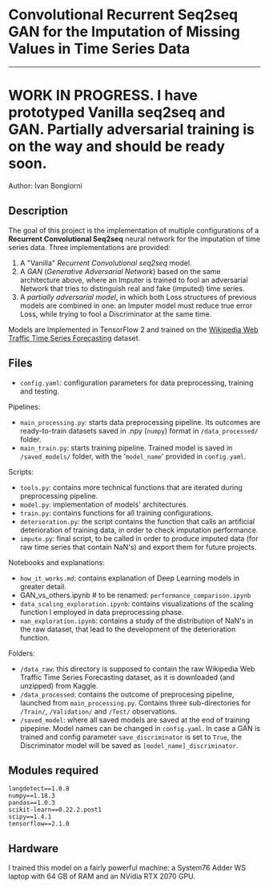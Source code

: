 # Convolutional Recurrent Seq2seq GAN for the Imputation of Missing Values in Time Series Data

----

# WORK IN PROGRESS. I have prototyped Vanilla seq2seq and GAN. Partially adversarial training is on the way and should be ready soon.

Author: Ivan Bongiorni


## Description

The goal of this project is the implementation of multiple configurations of a **Recurrent Convolutional Seq2seq** neural network for the imputation of time series data. Three implementations are provided:

1. A "Vanilla" *Recurrent Convolutional seq2seq* model.
2. A *GAN* (*Generative Adversarial Network*) based on the same architecture above, where an Imputer is trained to fool an adversarial Network that tries to distinguish real and fake (imputed) time series.
3. A *partially adversarial model*, in which both Loss structures of previous models are combined in one: an Imputer model must reduce true error Loss, while trying to fool a Discriminator at the same time.

Models are Implemented in TensorFlow 2 and trained on the [Wikipedia Web Traffic Time Series Forecasting](https://www.kaggle.com/c/web-traffic-time-series-forecasting) dataset.


## Files
- `config.yaml`: configuration parameters for data preprocessing, training and testing.

Pipelines:
- `main_processing.py`: starts data preprocessing pipeline. Its outcomes are ready-to-train datasets saved in .npy (`numpy`) format in `/data_processed/` folder.
- `main_train.py`: starts training pipeline. Trained model is saved in `/saved_models/` folder, with the '`model_name`' provided in `config.yaml`.

Scripts:
- `tools.py`: contains more technical functions that are iterated during preprocessing pipeline.
- `model.py`: implementation of models' architectures.
- `train.py`: contains functions for all training configurations.
- `deterioration.py`: the script contains the function that calls an artificial deterioration of training data, in order to check imputation performance.
- `impute.py`: final script, to be called in order to produce imputed data (for raw time series that contain NaN's) and export them for future projects.

Notebooks and explanations:
- `how_it_works.md`: contains explanation of Deep Learning models in greater detail.
- GAN_vs_others.ipynb  # to be renamed: `performance_comparison.ipynb`
- `data_scaling_exploration.ipynb`: contains visualizations of the scaling function I employed in data preprocessing phase.
- `nan_exploration.ipynb`: contains a study of the distribution of NaN's in the raw dataset, that lead to the development of the deterioration function.

Folders:
- `/data_raw`: this directory is supposed to contain the raw Wikipedia Web Traffic Time Series Forecasting dataset, as it is downloaded (and unzipped) from Kaggle.
- `/data_processed`: contains the outcome of preprocesing pipeline, launched from `main_processing.py`. Contains three sub-directories for `/Train/`, `/Validation/` and `/Test/` observations.
- `/saved_model`: where all saved models are saved at the end of training pipepine. Model names can be changed in `config.yaml`. In case a GAN is trained and config parameter `save_discriminator` is set to `True`, the Discriminator model will be saved as `[model_name]_discriminator`.


## Modules required

```
langdetect==1.0.8
numpy==1.18.3
pandas==1.0.3
scikit-learn==0.22.2.post1
scipy==1.4.1
tensorflow==2.1.0
```

## Hardware

I trained this model on a fairly powerful machine: a System76 Adder WS laptop with 64 GB of RAM and an NVidia RTX 2070 GPU.

